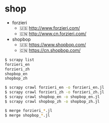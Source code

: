 shop
====

- forzieri
  - :us: http://www.forzieri.com/
  - :cn: http://www.cn.forzieri.com/
- shopbop
  - :us: https://www.shopbop.com/
  - :cn: https://cn.shopbop.com/

```bash
$ scrapy list
forzieri_en
forzieri_zh
shopbop_en
shopbop_zh

$ scrapy crawl forzieri_en -o forzieri_en.jl
$ scrapy crawl forzieri_zh -o forzieri_zh.jl
$ scrapy crawl shopbop_en -o shopbop_en.jl
$ scrapy crawl shopbop_zh -o shopbop_zh.jl

$ merge forzieri_*.jl
$ merge shopbop_*.jl
```
